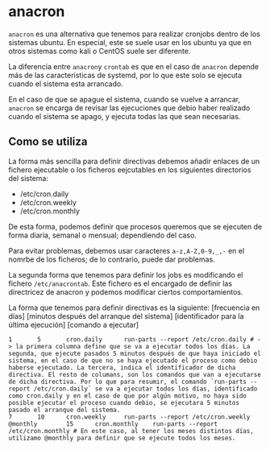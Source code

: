 # anacron

`anacron` es una alternativa que tenemos para realizar cronjobs dentro de los sistemas ubuntu. En especial, este se suele usar en los ubuntu ya que en otros sistemas como kali o CentOS suele ser diferente.

La diferencia entre `anacron`y `crontab` es que en el caso de `anacron` depende más de las caracteristicas de systemd, por lo que este solo se ejecuta cuando el sistema esta arrancado.

En el caso de que se apague el sistema, cuando se vuelve a arrancar, `anacron` se encarga de revisar las ejecuciones que debio haber realizado cuando el sistema se apago, y ejecuta todas las que sean necesarias.

## Como se utiliza

La forma más sencilla para definir directivas debemos añadir enlaces de un fichero ejecutable o los ficheros eejcutables en los siguientes directorios del sistema:

- /etc/cron.daily
- /etc/cron.weekly
- /etc/cron.monthly

De esta forma, podemos definir que procesos queremos que se ejecuten de forma diaria, semanal o mensual; dependiendo del caso.

Para evitar problemas, debemos usar caracteres `a-z,A-Z,0-9,_,-` en el nomrbe de los ficheros; de lo contrario, puede dar problemas.

La segunda forma que tenemos para definir los jobs es modificando el fichero `/etc/anacrontab`. Este fichero es el encargado de definir las directricez de anacron y podemos modificar ciertos comportamientos.

La forma que tenemos para definir directivas es la siguiente: [frecuencia en días] [minutos después del arranque del sistema] [identificador para la última ejecución] [comando a ejecutar]

``` directivas por defecto de anacron
1       5       cron.daily      run-parts --report /etc/cron.daily # -> la primera columna define que se va a ejecutar todos los días. La segunda, que ejecute pasados 5 minutos después de que haya iniciado el sistema, en el caso de que no se haya ejecutado el proceso como debio haberse ejecutado. La tercera, indica el identificador de dicha directiva. El resto de columans, son los comandos que van a ejecutarse de dicha directiva. Por lo que para resumir, el comando `run-parts --report /etc/cron.daily` se va a ejecutar todos los días, identificado como cron.daily y en el caso de que por algún motivo, no haya sido posible ejecutar el proceso cuando debio, se ejecutara 5 minutos pasado el arranque del sistema.
7       10      cron.weekly     run-parts --report /etc/cron.weekly
@monthly        15      cron.monthly    run-parts --report /etc/cron.monthly # En este caso, al tener los meses distintos días, utilizamo @monthly para definir que se ejecute todos los meses.
```
